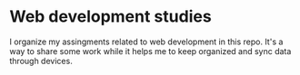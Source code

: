 # Web development studies

I organize my assingments related to web development in this repo. It's a way to share some work while it helps me to keep organized and sync data through devices.
